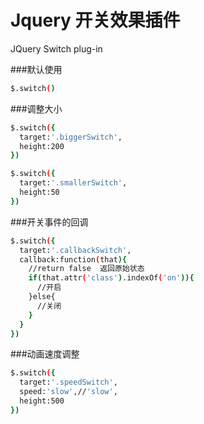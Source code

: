 # Jquery 开关效果插件
JQuery Switch plug-in

###默认使用
```bash
$.switch()
```

###调整大小
```bash
$.switch({
  target:'.biggerSwitch',
  height:200
})
```
```bash
$.switch({
  target:'.smallerSwitch',
  height:50
})
```

###开关事件的回调
```bash
$.switch({
  target:'.callbackSwitch',
  callback:function(that){
    //return false  返回原始状态
    if(that.attr('class').indexOf('on')){
      //开启
    }else{
      //关闭
    }
  }
})
```

###动画速度调整
```bash
$.switch({
  target:'.speedSwitch',
  speed:'slow',//'slow',
  height:500
})
```

